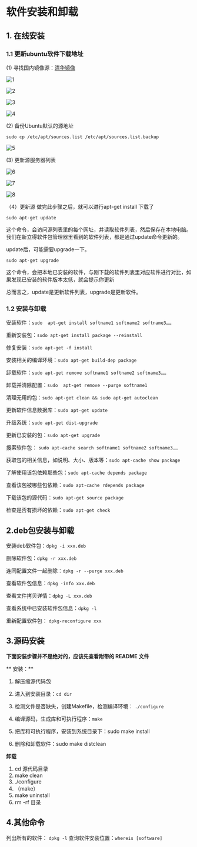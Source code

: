 # 软件安装和卸载

## 1. 在线安装

### 1.1 更新ubuntu软件下载地址

(1) 寻找国内镜像源：[清华镜像](https://mirrors.tuna.tsinghua.edu.cn)

![1](http://oojl6chve.bkt.clouddn.com//18-5-20/52085950.jpg)

![2](http://oojl6chve.bkt.clouddn.com//18-5-20/57656985.jpg)

![3](http://oojl6chve.bkt.clouddn.com//18-5-20/58229966.jpg)

![4](http://oojl6chve.bkt.clouddn.com//18-5-20/51537418.jpg)

(2) 备份Ubuntu默认的源地址

```
sudo cp /etc/apt/sources.list /etc/apt/sources.list.backup
```
![5](http://oojl6chve.bkt.clouddn.com//18-5-20/63103174.jpg)

(3) 更新源服务器列表

![6](http://oojl6chve.bkt.clouddn.com//18-5-20/32150581.jpg)

![7](http://oojl6chve.bkt.clouddn.com//18-5-20/22946403.jpg)

![8](http://oojl6chve.bkt.clouddn.com//18-5-20/6513492.jpg)

（4）更新源
做完此步骤之后，就可以进行apt-get install 下载了

`sudo apt-get update`

这个命令，会访问源列表里的每个网址，并读取软件列表，然后保存在本地电脑。我们在新立得软件包管理器里看到的软件列表，都是通过update命令更新的。

update后，可能需要upgrade一下。

`sudo apt-get upgrade`

这个命令，会把本地已安装的软件，与刚下载的软件列表里对应软件进行对比，如果发现已安装的软件版本太低，就会提示你更新

总而言之，update是更新软件列表，upgrade是更新软件。

### 1.2 安装与卸载
安装软件：`sudo  apt-get install softname1 softname2 softname3……`

重新安装包：`sudo apt-get install package --reinstall   `

修复安装：`sudo apt-get -f install `  

安装相关的编译环境：`sudo apt-get build-dep package `


卸载软件：`sudo apt-get remove softname1 softname2 softname3……`

卸载并清除配置：`sudo  apt-get remove --purge softname1`

清理无用的包：`sudo apt-get clean && sudo apt-get autoclean` 


更新软件信息数据库：`sudo apt-get update`

升级系统：`sudo apt-get dist-upgrade `

更新已安装的包：`sudo apt-get upgrade `


搜索软件包： `sudo apt-cache search softname1 softname2 softname3……`

获取包的相关信息，如说明、大小、版本等：`sudo apt-cache show package ` 

了解使用该包依赖那些包：`sudo apt-cache depends package `

查看该包被哪些包依赖：`sudo apt-cache rdepends package `

下载该包的源代码：`sudo apt-get source package ` 

检查是否有损坏的依赖：`sudo apt-get check` 

## 2.deb包安装与卸载

安装deb软件包：`dpkg -i xxx.deb`

删除软件包：`dpkg -r xxx.deb`

连同配置文件一起删除：`dpkg -r --purge xxx.deb`

查看软件包信息：`dpkg -info xxx.deb`

查看文件拷贝详情：`dpkg -L xxx.deb`

查看系统中已安装软件包信息：`dpkg -l`

重新配置软件包： `dpkg-reconfigure xxx`

## 3.源码安装

**下面安装步骤并不是绝对的，应该先查看附带的 README 文件**

** 安装：**
1. 解压缩源代码包

2. 进入到安装目录：`cd dir`	

3. 检测文件是否缺失，创建Makefile，检测编译环境： `./configure`

4. 编译源码，生成库和可执行程序：`make`

5. 把库和可执行程序，安装到系统目录下：sudo make install

6. 删除和卸载软件：sudo make distclean

**卸载**
1. cd 源代码目录
2. make clean
3. ./configure
4. （make）
5. make uninstall
6. rm -rf 目录


## 4.其他命令
列出所有的软件： `dpkg -l`
查询软件安装位置：`whereis [software]`